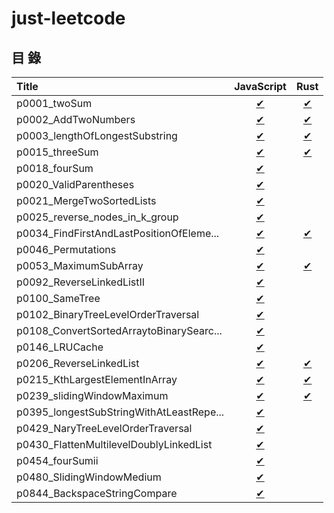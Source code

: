 # just-leetcode

## 目 錄

| Title                                  | JavaScript    | Rust          |
|:---------------------------------------|:-------------:|:-------------:|
|p0001_twoSum                            |[✔][p0001_js]  |[✔][p0001_rs]  |
|p0002_AddTwoNumbers                     |[✔][p0002_js]  |[✔][p0002_rs]  |
|p0003_lengthOfLongestSubstring          |[✔][p0003_js]  |[✔][p0003_rs]  |
|p0015_threeSum                          |[✔][p0015_js]  |[✔][p0015_rs]  |
|p0018_fourSum                           |[✔][p0018_js]  |               |
|p0020_ValidParentheses                  |[✔][p0020_js]  |               |
|p0021_MergeTwoSortedLists               |[✔][p0021_js]  |               |
|p0025_reverse_nodes_in_k_group          |[✔][p0025_js]  |               |
|p0034_FindFirstAndLastPositionOfEleme...|[✔][p0034_js]  |[✔][p0034_rs]  |
|p0046_Permutations                      |[✔][p0046_js]  |               |
|p0053_MaximumSubArray                   |[✔][p0053_js]  |[✔][p0053_rs]  |
|p0092_ReverseLinkedListII               |[✔][p0092_js]  |               |
|p0100_SameTree                          |[✔][p0100_js]  |               |
|p0102_BinaryTreeLevelOrderTraversal     |[✔][p0102_js]  |               |
|p0108_ConvertSortedArraytoBinarySearc...|[✔][p0108_js]  |               |
|p0146_LRUCache                          |[✔][p0146_js]  |               |
|p0206_ReverseLinkedList                 |[✔][p0206_js]  |[✔][p0206_rs]  |
|p0215_KthLargestElementInArray          |[✔][p0215_js]  |[✔][p0215_rs]  |
|p0239_slidingWindowMaximum              |[✔][p0239_js]  |[✔][p0239_rs]  |
|p0395_longestSubStringWithAtLeastRepe...|[✔][p0395_js]  |               |
|p0429_NaryTreeLevelOrderTraversal       |[✔][p0429_js]  |               |
|p0430_FlattenMultilevelDoublyLinkedList |[✔][p0430_js]  |               |
|p0454_fourSumii                         |[✔][p0454_js]  |               |
|p0480_SlidingWindowMedium               |[✔][p0480_js]  |               |
|p0844_BackspaceStringCompare            |[✔][p0844_js]  |               |

<!-- 0001 -->
[p0001_js]: https://github.com/nilswg/just-leetcode/blob/main//JS/HashMap/easy/p0001_twoSum.js
[p0001_rs]: https://github.com/nilswg/just-leetcode/blob/main//Rust/src/problems/p0001_two_sum.rs

<!-- 0002 -->
[p0002_js]: https://github.com/nilswg/just-leetcode/blob/main//JS/LinkedList/medium/p0002_AddTwoNumbers.js
[p0002_rs]: https://github.com/nilswg/just-leetcode/blob/main//Rust/src/problems/p0002_add_two_numbers.rs

<!-- 0003 -->
[p0003_js]: https://github.com/nilswg/just-leetcode/blob/main//JS/SlidingWindow/medium/p0003_lengthOfLongestSubstring.js
[p0003_rs]: https://github.com/nilswg/just-leetcode/blob/main//Rust/src/problems/p0003_length_of_longest_substring.rs

<!-- 0015 -->
[p0015_js]: https://github.com/nilswg/just-leetcode/blob/main//JS/HashMap/medium/p0015_threeSum.js
[p0015_rs]: https://github.com/nilswg/just-leetcode/blob/main//Rust/src/problems/p0015_three_sum.rs

<!-- 0018 -->
[p0018_js]: https://github.com/nilswg/just-leetcode/blob/main//JS/HashMap/medium/p0018_fourSum.js

<!-- 0020 -->
[p0020_js]: https://github.com/nilswg/just-leetcode/blob/main//JS/Stack/easy/p0020_ValidParentheses.js

<!-- 0021 -->
[p0021_js]: https://github.com/nilswg/just-leetcode/blob/main//JS/LinkedList/easy/p0021_MergeTwoSortedLists.js

<!-- 0025 -->
[p0025_js]: https://github.com/nilswg/just-leetcode/blob/main//JS/LinkedList/hard/p0025_reverse_nodes_in_k_group.js

<!-- 0034 -->
[p0034_js]: https://github.com/nilswg/just-leetcode/blob/main//JS/BinarySearch/medium/p0034_FindFirstAndLastPositionOfElementInSortedArray.js
[p0034_rs]: https://github.com/nilswg/just-leetcode/blob/main//Rust/src/problems/p0034_find_first_and_last_position_of_element_in_sorted_array.rs

<!-- 0046 -->
[p0046_js]: https://github.com/nilswg/just-leetcode/blob/main//JS/BackTracking/medium/p0046_Permutations.js

<!-- 0053 -->
[p0053_js]: https://github.com/nilswg/just-leetcode/blob/main//JS/SubArray/easy/p0053_MaximumSubArray.js
[p0053_rs]: https://github.com/nilswg/just-leetcode/blob/main//Rust/src/problems/p0053_maximum_subarray.rs

<!-- 0092 -->
[p0092_js]: https://github.com/nilswg/just-leetcode/blob/main//JS/LinkedList/medium/p0092_ReverseLinkedListII.js

<!-- 0100 -->
[p0100_js]: https://github.com/nilswg/just-leetcode/blob/main//JS/BinaryTree/easy/p0100_SameTree.js

<!-- 0102 -->
[p0102_js]: https://github.com/nilswg/just-leetcode/blob/main//JS/BinaryTree/medium/p0102_BinaryTreeLevelOrderTraversal.js

<!-- 0108 -->
[p0108_js]: https://github.com/nilswg/just-leetcode/blob/main//JS/BinaryTree/easy/p0108_ConvertSortedArraytoBinarySearchTree.js

<!-- 0146 -->
[p0146_js]: https://github.com/nilswg/just-leetcode/blob/main//JS/LinkedList/medium/p0146_LRUCache.js

<!-- 0206 -->
[p0206_js]: https://github.com/nilswg/just-leetcode/blob/main//JS/LinkedList/easy/p0206_ReverseLinkedList.js
[p0206_rs]: https://github.com/nilswg/just-leetcode/blob/main//Rust/src/problems/p0206_reverse_linked_list.rs

<!-- 0215 -->
[p0215_js]: https://github.com/nilswg/just-leetcode/blob/main//JS/Sort/medium/p0215_KthLargestElementInArray.js
[p0215_rs]: https://github.com/nilswg/just-leetcode/blob/main//Rust/src/problems/p0215_kth_largest_element_in_an_array.rs

<!-- 0239 -->
[p0239_js]: https://github.com/nilswg/just-leetcode/blob/main//JS/SlidingWindow/hard/p0239_slidingWindowMaximum.js
[p0239_rs]: https://github.com/nilswg/just-leetcode/blob/main//Rust/src/problems/p0239_sliding_window_maximum.rs

<!-- 0395 -->
[p0395_js]: https://github.com/nilswg/just-leetcode/blob/main//JS/SlidingWindow/medium/p0395_longestSubStringWithAtLeastRepeatingCharacters.js

<!-- 0429 -->
[p0429_js]: https://github.com/nilswg/just-leetcode/blob/main//JS/BinaryTree/medium/p0429_NaryTreeLevelOrderTraversal.js

<!-- 0430 -->
[p0430_js]: https://github.com/nilswg/just-leetcode/blob/main//JS/LinkedList/medium/p0430_FlattenMultilevelDoublyLinkedList.js

<!-- 0454 -->
[p0454_js]: https://github.com/nilswg/just-leetcode/blob/main//JS/HashMap/medium/p0454_fourSumii.js

<!-- 0480 -->
[p0480_js]: https://github.com/nilswg/just-leetcode/blob/main//JS/SlidingWindow/hard/p0480_SlidingWindowMedium.js

<!-- 0844 -->
[p0844_js]: https://github.com/nilswg/just-leetcode/blob/main//JS/TwoPointers/easy/p0844_BackspaceStringCompare.js

